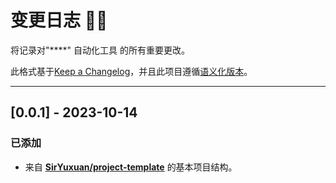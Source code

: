 <!-- markdownlint-disable MD024-->
# **变更日志** 📜📝

将记录对"****" 自动化工具 的所有重要更改。

此格式基于[Keep a Changelog](https://keepachangelog.com/en/1.0.0/)，并且此项目遵循[语义化版本](https://semver.org/spec/v2.0.0.html)。

---

## [**0.0.1**] - 2023-10-14

### 已添加

* 来自 **[SirYuxuan/project-template](https://github.com/SirYuxuan/project-template)** 的基本项目结构。
